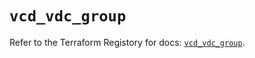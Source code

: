 # `vcd_vdc_group`

Refer to the Terraform Registory for docs: [`vcd_vdc_group`](https://registry.terraform.io/providers/vmware/vcd/3.10.0/docs/resources/vdc_group).
